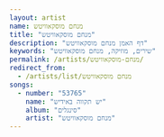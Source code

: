 ```yaml
---
layout: artist
name: מנחם מוסקאוויטש
title: "מנחם מוסקאוויטש"
description: "דף האמן מנחם מוסקאוויטש"
keywords: "שירים, מוזיקה, מנחם מוסקאוויטש"
permalink: /artists/מנחם-מוסקאוויטש/
redirect_from:
  - /artists/list/מנחם מוסקאוויטש
songs:
  - number: "53765"
    name: "יש תקווה באידיש"
    album: "סינגלים"
    artist: "מנחם מוסקאוויטש"
---
```

